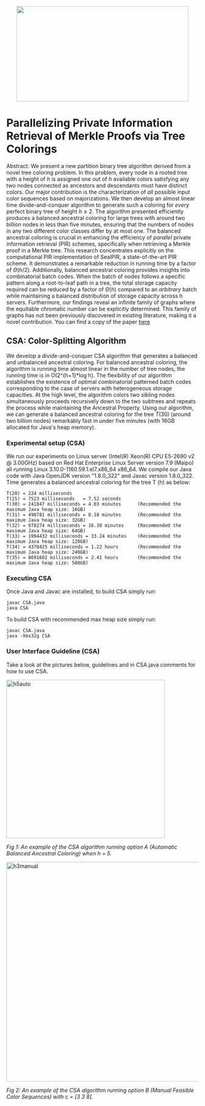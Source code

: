 <p align="center">
  <img width="450" height="250" src="https://github.com/cnquang/testPIR/assets/87842051/890b9b4a-9c9c-4f62-b899-f1d0e4eb8289">
</p>

# Parallelizing Private Information Retrieval of Merkle Proofs via Tree Colorings
Abstract: We present a new partition binary tree algorithm derived from a novel tree coloring problem. In this problem, every node in a rooted tree with a height of $h$ is assigned one out of $h$ available colors satisfying any two nodes connected as ancestors and descendants must have distinct colors. Our major contribution is the characterization of $all$ possible input color sequences based on majorizations. We then develop an almost linear time divide-and-conquer algorithm to generate such a coloring for $every$ perfect binary tree of height $h\geq 2$. The algorithm presented efficiently produces a balanced ancestral coloring for large trees with around two billion nodes in less than five minutes, ensuring that the numbers of nodes in any two different color classes differ by at most one. The balanced ancestral coloring is crucial in enhancing the efficiency of $parallel$ private information retrieval (PIR) schemes, specifically when retrieving a Merkle proof in a Merkle tree. This research concentrates explicitly on the computational PIR implementation of SealPIR, a state-of-the-art PIR scheme. It demonstrates a remarkable reduction in running time by a factor of $\Theta(h/2)$. Additionally, balanced ancestral coloring provides insights into combinatorial batch codes. When the batch of nodes follows a specific pattern along a root-to-leaf path in a tree, the total storage capacity required can be reduced by a factor of $\Theta(h)$ compared to an $arbitrary$ batch while maintaining a balanced distribution of storage capacity across h servers. Furthermore, our findings reveal an infinite family of graphs where the equitable chromatic number can be explicitly determined. This family of graphs has not been previously discovered in existing literature, making it a novel contribution. You can find a copy of the paper [here](https://arxiv.org/abs/2205.05211)

## CSA: Color-Splitting Algorithm
We develop a divide-and-conquer CSA algorithm that generates a balanced and unbalanced ancestral coloring. For balanced ancestral coloring, the algorithm is running time almost linear in the number of tree nodes, the running time is in O(2^{h+1}*log h). The flexibility of our algorithm establishes the existence of optimal combinatorial patterned batch codes corresponding to the case of servers with heterogeneous storage capacities. At the high level, the algorithm colors two sibling nodes simultaneously proceeds recursively down to the two subtrees and repeats the process while maintaining the Ancestral Property. Using our algorithm, we can generate a balanced ancestral coloring for the tree $T(30)$ (around two billion nodes) remarkably fast in under five minutes (with 16GB allocated for Java's heap memory).

### Experimental setup (CSA)

We run our experiments on Linux server (Intel(R) Xeon(R) CPU E5-2690 v2 @ 3.00GHz) based on Red Hat Enterprise Linux Server version 7.9 (Maipo)  all running Linux 3.10.0-1160.59.1.el7.x86_64 x86_64. We compile our Java code with Java OpenJDK version "1.8.0_322" and Javac version 1.8.0_322. Time generates a balanced ancestral coloring for the tree T (h) as below:


    T(20) = 224 milliseconds
    T(25) = 7523 milliseconds   = 7.52 seconds
    T(30) = 241847 milliseconds = 4.03 minutes      (Recommended the maximum Java heap size: 16GB)
    T(31) = 490781 milliseconds = 8.18 minutes      (Recommended the maximum Java heap size: 32GB)
    T(32) = 978274 milliseconds = 16.30 minutes     (Recommended the maximum Java heap size: 64GB)
    T(33) = 1994432 milliseconds = 33.24 minutes    (Recommended the maximum Java heap size: 120GB)
    T(34) = 4378425 milliseconds = 1.22 hours       (Recommended the maximum Java heap size: 240GB)
    T(35) = 8691602 milliseconds = 2.41 hours       (Recommended the maximum Java heap size: 500GB)

### Executing CSA
Once Java and Javac are installed, to build CSA simply run:

    javac CSA.java
    java CSA

To build CSA with recommended max heap size simply run:

    javac CSA.java
    java -Xmx32g CSA

### User Interface Guideline (CSA)

Take a look at the pictures below, guidelines and in CSA.java comments for how to use CSA.  

<img width="415" alt="h5auto" src="https://user-images.githubusercontent.com/102839948/161372568-85df8aed-6424-4977-9853-722879624efe.png">

*Fig 1: An example of the CSA algorithm running option A (Automatic Balanced Ancestral Coloring) when h = 5.*


<img width="575" alt="h3manual" src="https://user-images.githubusercontent.com/102839948/161372572-773c693e-bd18-4a97-b979-00bbc393fce9.png">

*Fig 2: An example of the CSA algorithm running option B (Manual Feasible Color Sequences) with c = [3 3 8].*
